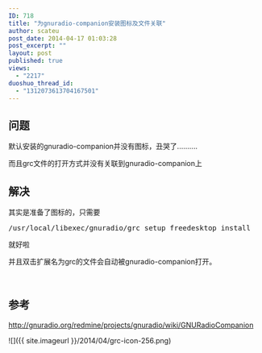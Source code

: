 ```yaml
---
ID: 718
title: "为gnuradio-companion安装图标及文件关联"
author: scateu
post_date: 2014-04-17 01:03:28
post_excerpt: ""
layout: post
published: true
views:
  - "2217"
duoshuo_thread_id:
  - "1312073613704167501"
---
```

<h2>问题</h2>
默认安装的gnuradio-companion并没有图标，丑哭了..........

而且grc文件的打开方式并没有关联到gnuradio-companion上
<h2>解决</h2>
其实是准备了图标的，只需要
<pre class="lang:default decode:true">/usr/local/libexec/gnuradio/grc_setup_freedesktop install</pre>
就好啦

并且双击扩展名为grc的文件会自动被gnuradio-companion打开。

&nbsp;
<h2>参考</h2>
<a href="http://gnuradio.org/redmine/projects/gnuradio/wiki/GNURadioCompanion">http://gnuradio.org/redmine/projects/gnuradio/wiki/GNURadioCompanion</a>

![]({{ site.imageurl }}/2014/04/grc-icon-256.png)
